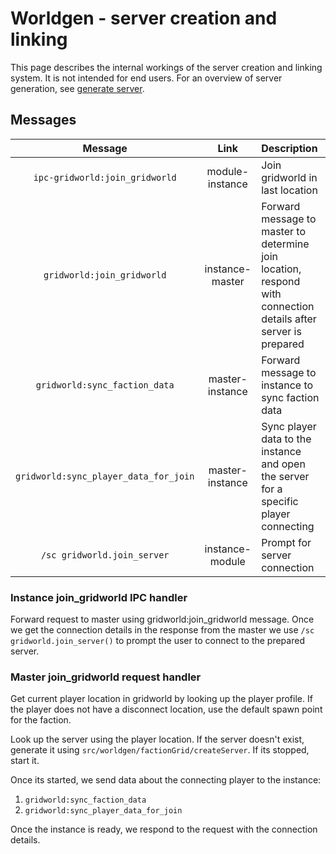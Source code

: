 # Worldgen - server creation and linking

This page describes the internal workings of the server creation and linking system. It is not intended for end users. For an overview of server generation, see [generate server](factionGrid/generate%20server.md).

## Messages

|                Message                |      Link       | Description                                                                                                    |
| :-----------------------------------: | :-------------: | :------------------------------------------------------------------------------------------------------------- |
|    `ipc-gridworld:join_gridworld`     | module-instance | Join gridworld in last location                                                                                |
|      `gridworld:join_gridworld`       | instance-master | Forward message to master to determine join location, respond with connection details after server is prepared |
|     `gridworld:sync_faction_data`     | master-instance | Forward message to instance to sync faction data                                                               |
| `gridworld:sync_player_data_for_join` | master-instance | Sync player data to the instance and open the server for a specific player connecting                          |
|      `/sc gridworld.join_server`      | instance-module | Prompt for server connection                                                                                   |

### Instance join_gridworld IPC handler

Forward request to master using gridworld:join_gridworld message. Once we get the connection details in the response from the master we use `/sc gridworld.join_server()` to prompt the user to connect to the prepared server.

### Master join_gridworld request handler

Get current player location in gridworld by looking up the player profile. If the player does not have a disconnect location, use the default spawn point for the faction.

Look up the server using the player location. If the server doesn't exist, generate it using `src/worldgen/factionGrid/createServer`. If its stopped, start it.

Once its started, we send data about the connecting player to the instance:

1. `gridworld:sync_faction_data`
2. `gridworld:sync_player_data_for_join`

Once the instance is ready, we respond to the request with the connection details.

